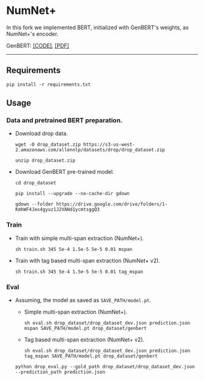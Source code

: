 # NumNet+

In this fork we implemented BERT, initialized with GenBERT's weights, as NumNet+'s encoder.

GenBERT: [[CODE]](https://github.com/huwarr/injecting_numeracy), [[PDF]](https://arxiv.org/pdf/2004.04487.pdf)

---

## Requirements

`pip install -r requirements.txt`

## Usage
### Data and pretrained BERT preparation.
- Download drop data.
  
  `wget -O drop_dataset.zip https://s3-us-west-2.amazonaws.com/allennlp/datasets/drop/drop_dataset.zip`
  
  `unzip drop_dataset.zip`

- Download GenBERT pre-trained model.
 
  `cd drop_dataset`
  
  `pip install --upgrade --no-cache-dir gdown`
  
  `gdown --folder https://drive.google.com/drive/folders/1-KmhWF4Jex4gyuz1J2VANd1ycmtsggQ3`
  
  
### Train 

- Train with simple multi-span extraction (NumNet+).

    `sh train.sh 345 5e-4 1.5e-5 5e-5 0.01 mspan`
    
- Train with tag based multi-span extraction (NumNet+ v2).
    
    `sh train.sh 345 5e-4 1.5e-5 5e-5 0.01 tag_mspan`

### Eval
- Assuming, the model as saved as `SAVE_PATH/model.pt`.
    
    - Simple multi-span extraction (NumNet+).
    
        `sh eval.sh drop_dataset/drop_dataset_dev.json prediction.json mspan SAVE_PATH/model.pt drop_dataset/genbert`
    
    - Tag based multi-span extraction (NumNet+ v2).
    
        `sh eval.sh drop_dataset/drop_dataset_dev.json prediction.json tag_mspan SAVE_PATH/model.pt drop_dataset/genbert` 
    
    
    `python drop_eval.py --gold_path drop_dataset/drop_dataset_dev.json --prediction_path prediction.json`
